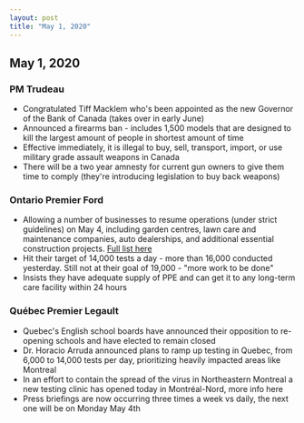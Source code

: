 ```yaml
---
layout: post
title: "May 1, 2020"
---
```


## May 1, 2020

### PM Trudeau

* Congratulated Tiff Macklem who's been appointed as the new Governor of the Bank of Canada (takes over in early June)
* Announced a firearms ban - includes 1,500 models that are designed to kill the largest amount of people in shortest amount of time
* Effective immediately, it is illegal to buy, sell, transport, import, or use military grade assault weapons in Canada
* There will be a two year amnesty for current gun owners to give them time to comply (they're introducing legislation to buy back weapons)

### Ontario Premier Ford

* Allowing a number of businesses to resume operations (under strict guidelines) on May 4, including garden centres, lawn care and maintenance companies, auto dealerships, and additional essential construction projects. [Full list here](https://news.ontario.ca/opo/en/2020/05/certain-businesses-allowed-to-reopen-under-strict-safety-guidelines.html)
* Hit their target of 14,000 tests a day - more than 16,000 conducted yesterday. Still not at their goal of 19,000 - "more work to be done"
* Insists they have adequate supply of PPE and can get it to any long-term care facility within 24 hours

### Québec Premier Legault

* Quebec's English school boards have announced their opposition to re-opening schools and have elected to remain closed
* Dr. Horacio Arruda announced plans to ramp up testing in Quebec, from 6,000 to 14,000 tests per day, prioritizing heavily impacted areas like Montreal
* In an effort to contain the spread of the virus in Northeastern Montreal a new testing clinic has opened today in Montréal-Nord, more info here
* Press briefings are now occurring three times a week vs daily, the next one will be on Monday May 4th
